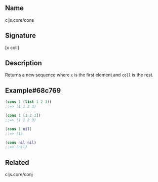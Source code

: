 ## Name
cljs.core/cons

## Signature
[x coll]

## Description

Returns a new sequence where `x` is the first element and `coll` is the rest.

## Example#68c769

```clj
(cons 1 (list 1 2 3))
;;=> (1 1 2 3)

(cons 1 [1 2 3])
;;=> (1 1 2 3)

(cons 1 nil)
;;=> (1)

(cons nil nil)
;;=> (nil)
```

## Related
cljs.core/conj
